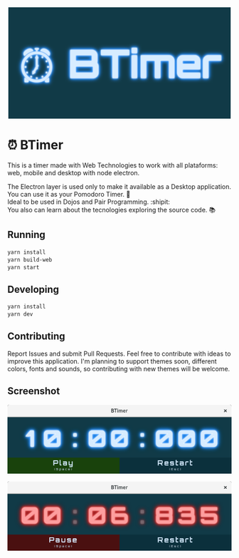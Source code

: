 <div style="text-align:center">
<img src="./src/assets/logobanner.png" alt="BTimer Logo" style="width: 500px"/>
</div>

# :alarm_clock: BTimer

This is a timer made with Web Technologies to work with all plataforms: web, mobile and desktop with node electron.

The Electron layer is used only to make it available as a Desktop application.  
You can use it as your Pomodoro Timer. :tomato:  
Ideal to be used in Dojos and Pair Programming. :shipit:   
You also can learn about the tecnologies exploring the source code. :books:

## Running

```sh
yarn install
yarn build-web
yarn start
```

## Developing

```sh
yarn install
yarn dev
```

## Contributing

Report Issues and submit Pull Requests. Feel free to contribute with ideas to improve this application. I'm planning to support themes soon, different colors, fonts and sounds, so contributing with new themes will be welcome.

## Screenshot

![BTimer Screenshot 1](./screenshot.png)

![BTimer Screenshot 2](./screenshot2.png)

